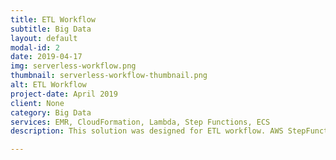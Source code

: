 ```yaml
---
title: ETL Workflow
subtitle: Big Data
layout: default
modal-id: 2
date: 2019-04-17
img: serverless-workflow.png
thumbnail: serverless-workflow-thumbnail.png
alt: ETL Workflow
project-date: April 2019
client: None
category: Big Data
services: EMR, CloudFormation, Lambda, Step Functions, ECS
description: This solution was designed for ETL workflow. AWS StepFunction service was used to orchestrate the workflow. It gets triggered by a time based CloudWatch event rule. Once triggered, a docker container is launched to execute scripts which further pushes the data to S3 and metadata to SQS. A Lambda function pulls data from SQS. Next Lambda in workflow launches EMR cluster. Once Cluster is ready, EMR Steps are submitted. Appropriate status checks are implemented with "Wait" tasks in Step Functions. 

---
```

